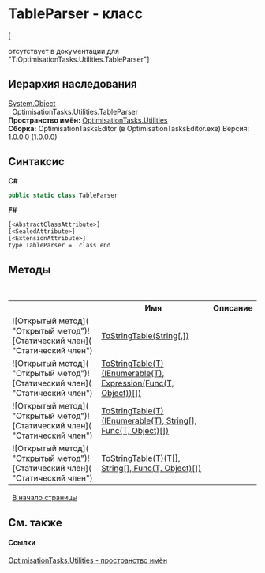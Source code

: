 # TableParser - класс
 

\[<summary> отсутствует в документации для "T:OptimisationTasks.Utilities.TableParser"\]


## Иерархия наследования
<a href="http://msdn2.microsoft.com/ru-ru/library/e5kfa45b" target="_blank">System.Object</a><br />&nbsp;&nbsp;OptimisationTasks.Utilities.TableParser<br />
**Пространство имён:**&nbsp;<a href="N_OptimisationTasks_Utilities">OptimisationTasks.Utilities</a><br />**Сборка:**&nbsp;OptimisationTasksEditor (в OptimisationTasksEditor.exe) Версия: 1.0.0.0 (1.0.0.0)

## Синтаксис

**C#**<br />
``` C#
public static class TableParser
```

**F#**<br />
``` F#
[<AbstractClassAttribute>]
[<SealedAttribute>]
[<ExtensionAttribute>]
type TableParser =  class end
```


## Методы
&nbsp;<table><tr><th></th><th>Имя</th><th>Описание</th></tr><tr><td>![Открытый метод]( "Открытый метод")![Статический член]( "Статический член")</td><td><a href="M_OptimisationTasks_Utilities_TableParser_ToStringTable">ToStringTable(String[,])</a></td><td /></tr><tr><td>![Открытый метод]( "Открытый метод")![Статический член]( "Статический член")</td><td><a href="M_OptimisationTasks_Utilities_TableParser_ToStringTable__1">ToStringTable(T)(IEnumerable(T), Expression(Func(T, Object))[])</a></td><td /></tr><tr><td>![Открытый метод]( "Открытый метод")![Статический член]( "Статический член")</td><td><a href="M_OptimisationTasks_Utilities_TableParser_ToStringTable__1_1">ToStringTable(T)(IEnumerable(T), String[], Func(T, Object)[])</a></td><td /></tr><tr><td>![Открытый метод]( "Открытый метод")![Статический член]( "Статический член")</td><td><a href="M_OptimisationTasks_Utilities_TableParser_ToStringTable__1_2">ToStringTable(T)(T[], String[], Func(T, Object)[])</a></td><td /></tr></table>&nbsp;
<a href="#tableparser---класс">В начало страницы</a>

## См. также


#### Ссылки
<a href="N_OptimisationTasks_Utilities">OptimisationTasks.Utilities - пространство имён</a><br />